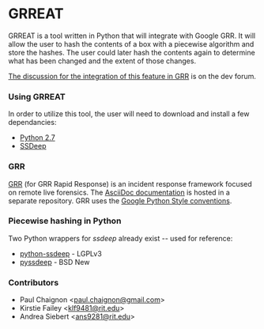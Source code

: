 GRREAT
===

GRREAT is a tool written in Python that will integrate with Google GRR.
It will allow the user to hash the contents of a box with a piecewise algorithm and store the hashes.
The user could later hash the contents again to determine what has been changed and the extent of those changes.

[The discussion for the integration of this feature in GRR](https://groups.google.com/forum/#!topic/grr-dev/VB13CEzVukE) is on the dev forum.

### Using GRREAT
In order to utilize this tool, the user will need to download and install a few dependancies: 
- [Python 2.7](https://www.python.org/downloads/release/python-279/)
- [SSDeep](https://pypi.python.org/pypi/ssdeep)


### GRR
[GRR](https://github.com/google/grr) (for GRR Rapid Response) is an incident response framework focused on remote live forensics.
The [AsciiDoc documentation](https://github.com/google/grr-doc) is hosted in a separate repository.
GRR uses the [Google Python Style conventions](https://google-styleguide.googlecode.com/svn/trunk/pyguide.html).


### Piecewise hashing in Python
Two Python wrappers for *ssdeep* already exist -- used for reference:
- [python-ssdeep](https://github.com/DinoTools/python-ssdeep) - LGPLv3
- [pyssdeep](https://code.google.com/p/pyssdeep/) - BSD New


### Contributors
- Paul Chaignon &lt;paul.chaignon@gmail.com&gt;
- Kirstie Failey &lt;klf9481@rit.edu&gt;
- Andrea Siebert &lt;ans9281@rit.edu&gt;

